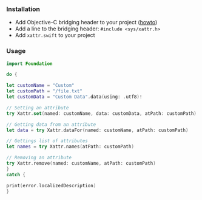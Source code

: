 ### Installation

- Add Objective-C bridging header to your project ([howto](http://stackoverflow.com/questions/24002369/how-to-call-objective-c-code-from-swift))
- Add a line to the bridging header: ```#include <sys/xattr.h>```
- Add ```xattr.swift``` to your project

### Usage

```swift
import Foundation

do {

let customName = "Custom"
let customPath = "/file.txt"
let customData = "Custom Data".data(using: .utf8)!

// Setting an attribute
try Xattr.set(named: customName, data: customData, atPath: customPath)

// Getting data from an attribute
let data = try Xattr.dataFor(named: customName, atPath: customPath)

// Gettings list of attributes
let names = try Xattr.names(atPath: customPath)

// Removing an attribute
try Xattr.remove(named: customName, atPath: customPath)
}
catch {

print(error.localizedDescription)
}
```
